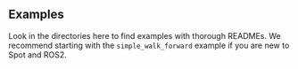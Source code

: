 ## Examples
Look in the directories here to find examples with thorough READMEs.  We recommend starting with the `simple_walk_forward` example if you are new to Spot and ROS2.